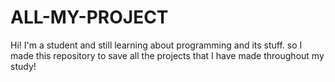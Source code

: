 # ALL-MY-PROJECT
Hi! I'm a student and still learning about programming and its stuff. so I made this repository to save all the projects that I have made throughout my study!
